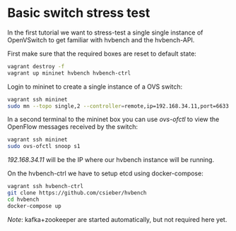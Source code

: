# Basic switch stress test

In the first tutorial we want to stress-test a single single instance of OpenVSwitch to get familiar with hvbench and the hvbench-API.

First make sure that the required boxes are reset to default state:

```bash
vagrant destroy -f
vagrant up mininet hvbench hvbench-ctrl
```

Login to mininet to create a single instance of a OVS switch:

```bash
vagrant ssh mininet
sudo mn --topo single,2 --controller=remote,ip=192.168.34.11,port=6633 --mac
```

In a second terminal to the mininet box you can use *ovs-ofctl* to view the OpenFlow messages received by the switch:

```bash
vagrant ssh mininet
sudo ovs-ofctl snoop s1
```

*192.168.34.11* will be the IP where our hvbench instance will be running.

On the hvbench-ctrl we have to setup etcd using docker-compose:

```bash
vagrant ssh hvbench-ctrl
git clone https://github.com/csieber/hvbench
cd hvbench
docker-compose up
```

*Note*: kafka+zookeeper are started automatically, but not required here yet.


